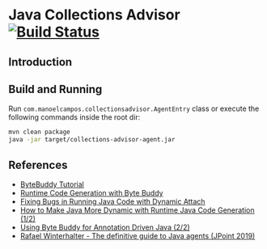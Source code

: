 # Java Collections Advisor [![Build Status](https://github.com/manoelcampos/collections-buddy/actions/workflows/maven.yml/badge.svg)](https://github.com/manoelcampos/collections-buddy/actions/workflows/maven.yml)

## Introduction

## Build and Running

Run `com.manoelcampos.collectionsadvisor.AgentEntry` class or
execute the following commands inside the root dir:

```bash
mvn clean package
java -jar target/collections-advisor-agent.jar   
```

## References

- [ByteBuddy Tutorial](https://bytebuddy.net/#/tutorial)
- [Runtime Code Generation with Byte Buddy](https://blogs.oracle.com/javamagazine/post/runtime-code-generation-with-byte-buddy)
- [Fixing Bugs in Running Java Code with Dynamic Attach](https://www.sitepoint.com/fixing-bugs-in-running-java-code-with-dynamic-attach/)
- [How to Make Java More Dynamic with Runtime Java Code Generation (1/2)](https://www.jrebel.com/blog/runtime-java-code-generation-guide)
- [Using Byte Buddy for Annotation Driven Java (2/2)](https://www.jrebel.com/blog/using-byte-buddy-for-annotation-driven-java)
- [Rafael Winterhalter - The definitive guide to Java agents (JPoint 2019)](https://youtu.be/OF3YFGZcQkg)
